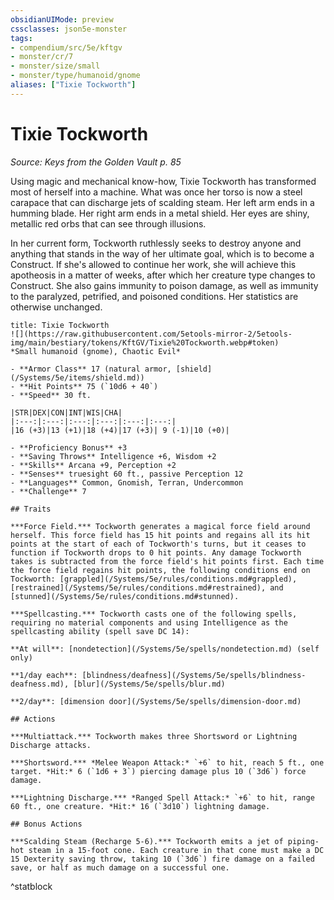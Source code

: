 ```yaml
---
obsidianUIMode: preview
cssclasses: json5e-monster
tags:
- compendium/src/5e/kftgv
- monster/cr/7
- monster/size/small
- monster/type/humanoid/gnome
aliases: ["Tixie Tockworth"]
---
```

# Tixie Tockworth
*Source: Keys from the Golden Vault p. 85*  

Using magic and mechanical know-how, Tixie Tockworth has transformed most of herself into a machine. What was once her torso is now a steel carapace that can discharge jets of scalding steam. Her left arm ends in a humming blade. Her right arm ends in a metal shield. Her eyes are shiny, metallic red orbs that can see through illusions.

In her current form, Tockworth ruthlessly seeks to destroy anyone and anything that stands in the way of her ultimate goal, which is to become a Construct. If she's allowed to continue her work, she will achieve this apotheosis in a matter of weeks, after which her creature type changes to Construct. She also gains immunity to poison damage, as well as immunity to the paralyzed, petrified, and poisoned conditions. Her statistics are otherwise unchanged.

```ad-statblock
title: Tixie Tockworth
![](https://raw.githubusercontent.com/5etools-mirror-2/5etools-img/main/bestiary/tokens/KftGV/Tixie%20Tockworth.webp#token)
*Small humanoid (gnome), Chaotic Evil*

- **Armor Class** 17 (natural armor, [shield](/Systems/5e/items/shield.md))
- **Hit Points** 75 (`10d6 + 40`)
- **Speed** 30 ft.

|STR|DEX|CON|INT|WIS|CHA|
|:---:|:---:|:---:|:---:|:---:|:---:|
|16 (+3)|13 (+1)|18 (+4)|17 (+3)| 9 (-1)|10 (+0)|

- **Proficiency Bonus** +3
- **Saving Throws** Intelligence +6, Wisdom +2
- **Skills** Arcana +9, Perception +2
- **Senses** truesight 60 ft., passive Perception 12
- **Languages** Common, Gnomish, Terran, Undercommon
- **Challenge** 7

## Traits

***Force Field.*** Tockworth generates a magical force field around herself. This force field has 15 hit points and regains all its hit points at the start of each of Tockworth's turns, but it ceases to function if Tockworth drops to 0 hit points. Any damage Tockworth takes is subtracted from the force field's hit points first. Each time the force field regains hit points, the following conditions end on Tockworth: [grappled](/Systems/5e/rules/conditions.md#grappled), [restrained](/Systems/5e/rules/conditions.md#restrained), and [stunned](/Systems/5e/rules/conditions.md#stunned).

***Spellcasting.*** Tockworth casts one of the following spells, requiring no material components and using Intelligence as the spellcasting ability (spell save DC 14):

**At will**: [nondetection](/Systems/5e/spells/nondetection.md) (self only)

**1/day each**: [blindness/deafness](/Systems/5e/spells/blindness-deafness.md), [blur](/Systems/5e/spells/blur.md)

**2/day**: [dimension door](/Systems/5e/spells/dimension-door.md)

## Actions

***Multiattack.*** Tockworth makes three Shortsword or Lightning Discharge attacks.

***Shortsword.*** *Melee Weapon Attack:* `+6` to hit, reach 5 ft., one target. *Hit:* 6 (`1d6 + 3`) piercing damage plus 10 (`3d6`) force damage.

***Lightning Discharge.*** *Ranged Spell Attack:* `+6` to hit, range 60 ft., one creature. *Hit:* 16 (`3d10`) lightning damage.

## Bonus Actions

***Scalding Steam (Recharge 5-6).*** Tockworth emits a jet of piping-hot steam in a 15-foot cone. Each creature in that cone must make a DC 15 Dexterity saving throw, taking 10 (`3d6`) fire damage on a failed save, or half as much damage on a successful one.
```
^statblock